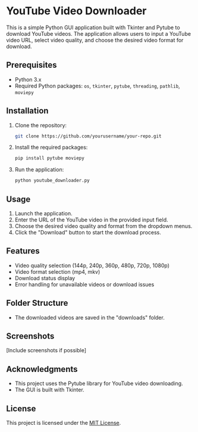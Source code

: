 # YouTube Video Downloader

This is a simple Python GUI application built with Tkinter and Pytube to download YouTube videos. The application allows users to input a YouTube video URL, select video quality, and choose the desired video format for download.

## Prerequisites

- Python 3.x
- Required Python packages: `os`, `tkinter`, `pytube`, `threading`, `pathlib`, `moviepy`

## Installation

1. Clone the repository:

    ```bash
    git clone https://github.com/yourusername/your-repo.git
    ```

2. Install the required packages:

    ```bash
    pip install pytube moviepy
    ```

3. Run the application:

    ```bash
    python youtube_downloader.py
    ```

## Usage

1. Launch the application.
2. Enter the URL of the YouTube video in the provided input field.
3. Choose the desired video quality and format from the dropdown menus.
4. Click the "Download" button to start the download process.

## Features

- Video quality selection (144p, 240p, 360p, 480p, 720p, 1080p)
- Video format selection (mp4, mkv)
- Download status display
- Error handling for unavailable videos or download issues

## Folder Structure

- The downloaded videos are saved in the "downloads" folder.

## Screenshots

[Include screenshots if possible]

## Acknowledgments

- This project uses the Pytube library for YouTube video downloading.
- The GUI is built with Tkinter.

## License

This project is licensed under the [MIT License](LICENSE).